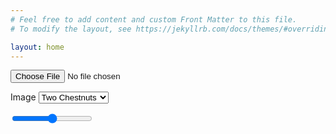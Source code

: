 ```yaml
---
# Feel free to add content and custom Front Matter to this file.
# To modify the layout, see https://jekyllrb.com/docs/themes/#overriding-theme-defaults

layout: home
---
```

<input type="file" /><br />

<form action="#">
      <label for="lang">Image</label>
      <select name="images" id="image_selection">
        <option value="two_chestnuts.jxl">Two Chestnuts</option>
        <option value="slug.jxl">Slug</option>
        <option value="harpsichord.jxl">Harpsichord</option>
        <option value="petrus.jxl">Petrus</option>
        <option value="chestnut_water.jxl">Chestnut water</option>
      </select>
</form>

<div class="slidecontainer">
<input id="percentRange" type="range" min="0" max="1000" value="500">
</div><p id="demo"></p>
<br>

<!-- <img id="hidden_image" src="https://github.com/mo271/mo271.github.io/raw/master/jxl/group_order_test/chestnut_water.jpg"/> -->
<img id="partial_image"/>

<script>
const slider = document.getElementById("percentRange");
const output = document.getElementById("demo");
const image_selection = document.getElementById("image_selection");
output.innerHTML = slider.value;
const img = document.querySelector( "#partial_image" );
const reader = new FileReader();
console.log(image_selection.value);
var xhr = new XMLHttpRequest();
var file = ""

function updateImageSource(url, percentage) {
    xhr.open( "GET", url, true );
    xhr.responseType = "arraybuffer";

    xhr.onload = function( e ) {
      var arrayBufferView = new Uint8Array( this.response );
      var partialImage = new Blob( [ arrayBufferView.slice(0, arrayBufferView.length *percentage/1000 ) ], { type: "image/jpeg" } );
      var urlCreator = window.URL || window.webkitURL;
      var img = document.querySelector( "#partial_image" );
      img.src = urlCreator.createObjectURL( partialImage );
    };
    xhr.send();
}

image_selection.addEventListener("change", () => {
  console.log("changing selection");
  file = "";
  document.querySelector('input[type=file]').value = "";
  }
);

slider.oninput = function() {
  var percentage = this.value
  output.innerHTML = percentage/10 +"%"
  file = document.querySelector('input[type=file]').files[0];
  reader.addEventListener("load", () => {
    // convert image file to base64 string
    const result = reader.result;
    //console.log(result.substring(result.indexOf('base64') + 8, 100));
    updateImageSource(result, percentage);
  }, false);

  if (file) {
    reader.readAsDataURL(file);
  } else {
    const url = "{{ site.baseurl  }}/assets/images/" + image_selection.value
    updateImageSource(url, percentage);
  }

}
</script>


